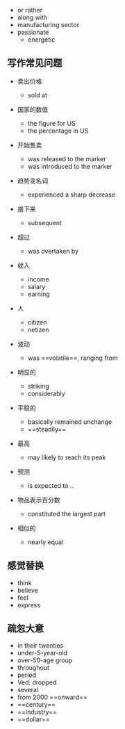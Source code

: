 - or rather
- along with
- manufacturing sector
- passionate
	- energetic

## 写作常见问题
- 卖出价格
	- sold at
- 国家的数值
	- the figure for US
	- the percentage in US
- 开始售卖
	- was released to the marker
	- was introduced to the marker
- 趋势变名词
	- experienced a sharp decrease
- 接下来
	- subsequent
- 超过
	- was overtaken by
- 收入
	- income
	- salary
	- earning
- 人
	- citizen
	- netizen
- 波动
	- was ==volatile==, ranging from
- 明显的
	- striking
	- considerably
- 平稳的
	- basically remained unchange
	- ==steadily==

- 最高
	- may likely to reach its peak
- 预测
	- is expected to ..
- 物品表示百分数
	- constituted the largest part
- 相似的
	- nearly equal


## 感觉替换
- think
- believe
- feel
- express

## 疏忽大意
- in their twenties
- under-5-year-old
- over-50-age group
- throughout
- period
- Ved: dropped
- several
- from 2000 ==onward==
- ==century==
- ==industry==
- ==dollar==